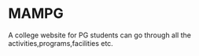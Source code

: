 # MAMPG

A college website for PG students can go through all the activities,programs,facilities etc.
